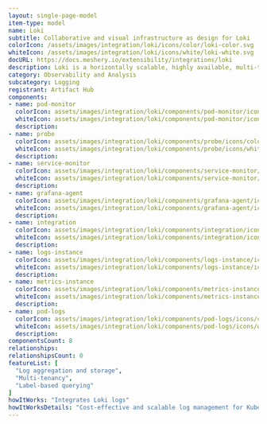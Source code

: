 ```yaml
---
layout: single-page-model
item-type: model
name: Loki
subtitle: Collaborative and visual infrastructure as design for Loki
colorIcon: /assets/images/integration/loki/icons/color/loki-color.svg
whiteIcon: /assets/images/integration/loki/icons/white/loki-white.svg
docURL: https://docs.meshery.io/extensibility/integrations/loki
description: Loki is a horizontally scalable, highly available, multi-tenant log aggregation system inspired by Prometheus. It is designed to be very cost effective and easy to operate. It does not index the contents of the logs, but rather a set of labels for each log stream.
category: Observability and Analysis
subcategory: Logging
registrant: Artifact Hub
components: 
- name: pod-monitor
  colorIcon: assets/images/integration/loki/components/pod-monitor/icons/color/pod-monitor-color.svg
  whiteIcon: assets/images/integration/loki/components/pod-monitor/icons/white/pod-monitor-white.svg
  description: 
- name: probe
  colorIcon: assets/images/integration/loki/components/probe/icons/color/probe-color.svg
  whiteIcon: assets/images/integration/loki/components/probe/icons/white/probe-white.svg
  description: 
- name: service-monitor
  colorIcon: assets/images/integration/loki/components/service-monitor/icons/color/service-monitor-color.svg
  whiteIcon: assets/images/integration/loki/components/service-monitor/icons/white/service-monitor-white.svg
  description: 
- name: grafana-agent
  colorIcon: assets/images/integration/loki/components/grafana-agent/icons/color/grafana-agent-color.svg
  whiteIcon: assets/images/integration/loki/components/grafana-agent/icons/white/grafana-agent-white.svg
  description: 
- name: integration
  colorIcon: assets/images/integration/loki/components/integration/icons/color/integration-color.svg
  whiteIcon: assets/images/integration/loki/components/integration/icons/white/integration-white.svg
  description: 
- name: logs-instance
  colorIcon: assets/images/integration/loki/components/logs-instance/icons/color/logs-instance-color.svg
  whiteIcon: assets/images/integration/loki/components/logs-instance/icons/white/logs-instance-white.svg
  description: 
- name: metrics-instance
  colorIcon: assets/images/integration/loki/components/metrics-instance/icons/color/metrics-instance-color.svg
  whiteIcon: assets/images/integration/loki/components/metrics-instance/icons/white/metrics-instance-white.svg
  description: 
- name: pod-logs
  colorIcon: assets/images/integration/loki/components/pod-logs/icons/color/pod-logs-color.svg
  whiteIcon: assets/images/integration/loki/components/pod-logs/icons/white/pod-logs-white.svg
  description: 
componentsCount: 8
relationships: 
relationshipsCount: 0
featureList: [
  "Log aggregation and storage",
  "Multi-tenancy",
  "Label-based querying"
]
howItWorks: "Integrates Loki logs"
howItWorksDetails: "Cost-effective and scalable log management for Kubernetes"
---
```

